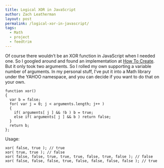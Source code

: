 ```yaml
---
title: Logical XOR in JavaScript
author: Zach Leatherman
layout: post
permalink: /logical-xor-in-javascript/
tags:
  - Math
  - project
  - feedtrim
---
```


Of course there wouldn’t be an XOR function in JavaScript when I needed one. So I googled around and found an implementation at [How To Create][1]. But it only took two arguments. So I rolled my own supporting a variable number of arguments. In my personal stuff, I’ve put it into a Math library under the YAHOO namespace, and you can decide if you want to do that on your own.

 [1]: http://www.howtocreate.co.uk/xor.html

    function xor()
    {
      var b = false;
      for( var j = 0; j < arguments.length; j++ )
      {
        if( arguments[ j ] && !b ) b = true;
        else if( arguments[ j ] && b ) return false;
      }
      return b;
    };

Usage:

    xor( false, true ); // true
    xor( true, true ); // false
    xor( false, false, true, true, true, false, true, false ); // false
    xor( false, false, false, true, false, false, false, false ); // true

